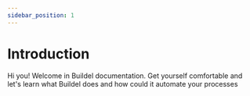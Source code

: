 ```yaml
---
sidebar_position: 1
---
```


# Introduction

Hi you! Welcome in Buildel documentation. Get yourself comfortable and let's learn what Buildel does and how could it automate your processes
